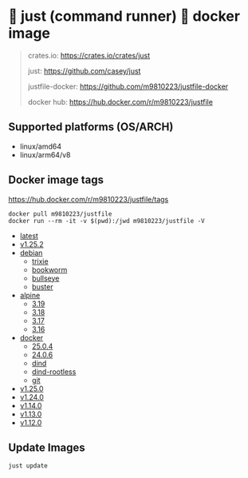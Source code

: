 # 🤖 just (command runner) 🐳 docker image

> crates.io: <https://crates.io/crates/just>
>
> just: <https://github.com/casey/just>
>
> justfile-docker: <https://github.com/m9810223/justfile-docker>
>
> docker hub: <https://hub.docker.com/r/m9810223/justfile>

## Supported platforms (OS/ARCH)

- linux/amd64
- linux/arm64/v8
<!-- - linux/386
- linux/arm/v7 -->
<!-- - linux/arm/v5
- linux/mips64le
- linux/ppc64le
- linux/s390x
- linux/arm/v6
- linux/amd64/v2 -->

## Docker image tags

<https://hub.docker.com/r/m9810223/justfile/tags>

```shell
docker pull m9810223/justfile
docker run --rm -it -v $(pwd):/jwd m9810223/justfile -V
```

- [latest](https://hub.docker.com/r/m9810223/justfile/tags?page=1&name=latest)
- [v1.25.2](https://hub.docker.com/r/m9810223/justfile/tags?page=1&name=v1.25.2)
- [debian](https://hub.docker.com/r/m9810223/justfile/tags?page=1&name=debian)
    - [trixie](https://hub.docker.com/r/m9810223/justfile/tags?page=1&name=debian-trixie)
    - [bookworm](https://hub.docker.com/r/m9810223/justfile/tags?page=1&name=debian-bookworm)
    - [bullseye](https://hub.docker.com/r/m9810223/justfile/tags?page=1&name=debian-bullseye)
    - [buster](https://hub.docker.com/r/m9810223/justfile/tags?page=1&name=debian-buster)
- [alpine](https://hub.docker.com/r/m9810223/justfile/tags?page=1&name=alpine)
    - [3.19](https://hub.docker.com/r/m9810223/justfile/tags?page=1&name=alpine-3.19)
    - [3.18](https://hub.docker.com/r/m9810223/justfile/tags?page=1&name=alpine-3.18)
    - [3.17](https://hub.docker.com/r/m9810223/justfile/tags?page=1&name=alpine-3.17)
    - [3.16](https://hub.docker.com/r/m9810223/justfile/tags?page=1&name=alpine-3.16)
- [docker](https://hub.docker.com/r/m9810223/justfile/tags?page=1&name=docker)
    - [25.0.4](https://hub.docker.com/r/m9810223/justfile/tags?page=1&name=docker-25.0.4)
    - [24.0.6](https://hub.docker.com/r/m9810223/justfile/tags?page=1&name=docker-24.0.6)
    - [dind](https://hub.docker.com/r/m9810223/justfile/tags?page=1&name=docker-dind)
    - [dind-rootless](https://hub.docker.com/r/m9810223/justfile/tags?page=1&name=docker-dind-rootless)
    - [git](https://hub.docker.com/r/m9810223/justfile/tags?page=1&name=docker-git)
- [v1.25.0](https://hub.docker.com/r/m9810223/justfile/tags?page=1&name=v1.25.0)
- [v1.24.0](https://hub.docker.com/r/m9810223/justfile/tags?page=1&name=v1.24.0)
- [v1.14.0](https://hub.docker.com/r/m9810223/justfile/tags?page=1&name=v1.14.0)
- [v1.13.0](https://hub.docker.com/r/m9810223/justfile/tags?page=1&name=v1.13.0)
- [v1.12.0](https://hub.docker.com/r/m9810223/justfile/tags?page=1&name=v1.12.0)

## Update Images

```sh
just update
```
